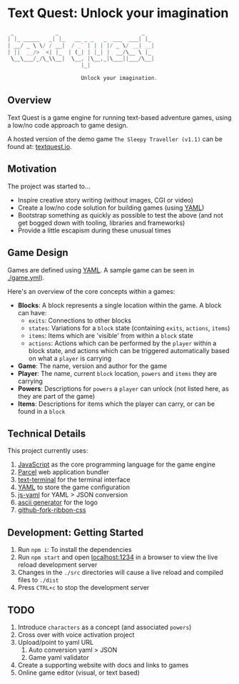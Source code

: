 # Text Quest: Unlock your imagination

```javascript
 _             _                          _
| |_ _____   _| |_   __ _ _   _  ___  ___| |_
| __/ _ \ \/ / __|  / _` | | | |/ _ \/ __| __|
| ||  __/>  <| |_  | (_| | |_| |  __/\__ \ |_
 \__\___/_/\_\\__|  \__, |\__,_|\___||___/\__|
                       |_|

                       Unlock your imagination.
```

## Overview

Text Quest is a game engine for running text-based adventure games, using a low/no code approach to game design.

A hosted version of the demo game `The Sleepy Traveller (v1.1)` can be found at: [textquest.io](https://textquest.io/).

## Motivation

The project was started to...

- Inspire creative story writing (without images, CGI or video)
- Create a low/no code solution for building games (using [YAML](https://en.wikipedia.org/wiki/YAML))
- Bootstrap something as quickly as possible to test the above (and not get bogged down with tooling, libraries and frameworks)
- Provide a little escapism during these unusual times

## Game Design

Games are defined using [YAML](https://en.wikipedia.org/wiki/YAML). A sample game can be seen in [./game.yml](./game.yml)).

Here's an overview of the core concepts within a games:

- **Blocks**: A block represents a single location within the game. A block can have:
  - `exits`: Connections to other blocks
  - `states`: Variations for a `block` state (containing `exits`, `actions`, `items`)
  - `items`: Items which are 'visible' from within a `block` state
  - `actions`: Actions which can be performed by the `player` within a block state, and actions which can be triggered automatically based on what a `player` is carrying
- **Game**: The name, version and author for the game
- **Player**: The name, current `block` location, `powers` and `items` they are carrying
- **Powers**: Descriptions for `powers` a `player` can unlock (not listed here, as they are part of the game)
- **Items**: Descriptions for items which the player can carry, or can be found in a `block`

## Technical Details

This project currently uses:

1. [JavaScript](https://en.wikipedia.org/wiki/JavaScript) as the core programming language for the game engine
1. [Parcel](https://parceljs.org/getting_started.html) web application bundler
1. [text-terminal](https://github.com/desholmes/text-terminal) for the terminal interface
1. [YAML](https://en.wikipedia.org/wiki/YAML) to store the game configuration
1. [js-yaml](https://nodeca.github.io/js-yaml/) for YAML > JSON conversion
1. [ascii generator](http://www.network-science.de/ascii/) for the logo
1. [github-fork-ribbon-css](https://simonwhitaker.github.io/github-fork-ribbon-css/)

## Development: Getting Started

1. Run `npm i`: To install the dependencies
1. Run `npm start` and open [localhost:1234](http://localhost:3000) in a browser to view the live reload development server
1. Changes in the `./src` directories will cause a live reload and compiled files to `./dist`
1. Press `CTRL+c` to stop the development server

## TODO

1. Introduce `characters` as a concept (and associated `powers`)
1. Cross over with voice activation project
1. Upload/point to yaml URL
   1. Auto conversion yaml > JSON
   1. Game yaml validator
1. Create a supporting website with docs and links to games
1. Online game editor (visual, or text based)
